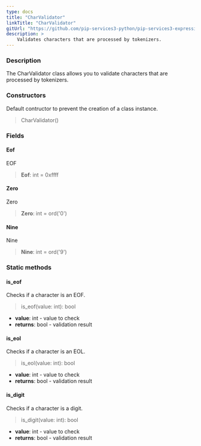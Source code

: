 ```yaml
---
type: docs
title: "CharValidator"
linkTitle: "CharValidator"
gitUrl: "https://github.com/pip-services3-python/pip-services3-expressions-python"
description: > 
    Validates characters that are processed by tokenizers.
---
```


### Description

The CharValidator class allows you to validate characters that are processed by tokenizers.

### Constructors
Default contructor to prevent the creation of a class instance.

> CharValidator()


### Fields

<span class="hide-title-link">

#### Eof
EOF
> **Eof**: int = 0xffff

#### Zero
Zero
> **Zero**: int = ord('0')

#### Nine
Nine
> **Nine**: int = ord('9')

</span>

### Static methods

#### is_eof
Checks if a character is an EOF.

> is_eof(value: int): bool

- **value**: int - value to check
- **returns**: bool - validation result


#### is_eol
Checks if a character is an EOL.

> is_eol(value: int): bool

- **value**: int - value to check
- **returns**: bool - validation result

#### is_digit
Checks if a character is a digit.

> is_digit(value: int): bool

- **value**: int - value to check
- **returns**: bool - validation result
